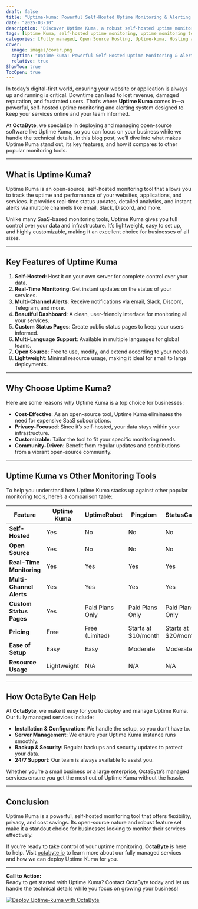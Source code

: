 ```yaml
---
draft: false
title: "Uptime-kuma: Powerful Self-Hosted Uptime Monitoring & Alerting System"
date: "2025-03-10"
description: "Discover Uptime Kuma, a robust self-hosted uptime monitoring and alerting system. Learn how it compares to other monitoring tools, its key features, and why it’s the perfect choice for businesses seeking reliable uptime monitoring."
tags: [Uptime Kuma, self-hosted uptime monitoring, uptime monitoring tools, open source monitoring, server monitoring, uptime alerting, Uptime Kuma vs competitors, OctaByte managed services]
categories: [Fully managed, Open Source Hosting, Uptime-kuma, Hosting and Infrastructure, Monitoring]
cover:
  image: images/cover.png
  caption: "Uptime-kuma: Powerful Self-Hosted Uptime Monitoring & Alerting System"
  relative: true
ShowToc: true
TocOpen: true
---
```



In today’s digital-first world, ensuring your website or application is always up and running is critical. Downtime can lead to lost revenue, damaged reputation, and frustrated users. That’s where **Uptime Kuma** comes in—a powerful, self-hosted uptime monitoring and alerting system designed to keep your services online and your team informed.

At **OctaByte**, we specialize in deploying and managing open-source software like Uptime Kuma, so you can focus on your business while we handle the technical details. In this blog post, we’ll dive into what makes Uptime Kuma stand out, its key features, and how it compares to other popular monitoring tools.

---

## What is Uptime Kuma?

Uptime Kuma is an open-source, self-hosted monitoring tool that allows you to track the uptime and performance of your websites, applications, and services. It provides real-time status updates, detailed analytics, and instant alerts via multiple channels like email, Slack, Discord, and more.

Unlike many SaaS-based monitoring tools, Uptime Kuma gives you full control over your data and infrastructure. It’s lightweight, easy to set up, and highly customizable, making it an excellent choice for businesses of all sizes.

---

## Key Features of Uptime Kuma

1. **Self-Hosted**: Host it on your own server for complete control over your data.
2. **Real-Time Monitoring**: Get instant updates on the status of your services.
3. **Multi-Channel Alerts**: Receive notifications via email, Slack, Discord, Telegram, and more.
4. **Beautiful Dashboard**: A clean, user-friendly interface for monitoring all your services.
5. **Custom Status Pages**: Create public status pages to keep your users informed.
6. **Multi-Language Support**: Available in multiple languages for global teams.
7. **Open Source**: Free to use, modify, and extend according to your needs.
8. **Lightweight**: Minimal resource usage, making it ideal for small to large deployments.

---

## Why Choose Uptime Kuma?

Here are some reasons why Uptime Kuma is a top choice for businesses:

- **Cost-Effective**: As an open-source tool, Uptime Kuma eliminates the need for expensive SaaS subscriptions.
- **Privacy-Focused**: Since it’s self-hosted, your data stays within your infrastructure.
- **Customizable**: Tailor the tool to fit your specific monitoring needs.
- **Community-Driven**: Benefit from regular updates and contributions from a vibrant open-source community.

---

## Uptime Kuma vs Other Monitoring Tools

To help you understand how Uptime Kuma stacks up against other popular monitoring tools, here’s a comparison table:

| Feature                | Uptime Kuma           | UptimeRobot          | Pingdom              | StatusCake           |
|------------------------|-----------------------|----------------------|----------------------|----------------------|
| **Self-Hosted**        | Yes                   | No                   | No                   | No                   |
| **Open Source**        | Yes                   | No                   | No                   | No                   |
| **Real-Time Monitoring** | Yes                   | Yes                  | Yes                  | Yes                  |
| **Multi-Channel Alerts** | Yes                   | Yes                  | Yes                  | Yes                  |
| **Custom Status Pages** | Yes                   | Paid Plans Only      | Paid Plans Only      | Paid Plans Only      |
| **Pricing**            | Free                  | Free (Limited)       | Starts at $10/month  | Starts at $20/month  |
| **Ease of Setup**      | Easy                  | Easy                 | Moderate             | Moderate             |
| **Resource Usage**     | Lightweight           | N/A                  | N/A                  | N/A                  |

---

## How OctaByte Can Help

At **OctaByte**, we make it easy for you to deploy and manage Uptime Kuma. Our fully managed services include:

- **Installation & Configuration**: We handle the setup, so you don’t have to.
- **Server Management**: We ensure your Uptime Kuma instance runs smoothly.
- **Backup & Security**: Regular backups and security updates to protect your data.
- **24/7 Support**: Our team is always available to assist you.

Whether you’re a small business or a large enterprise, OctaByte’s managed services ensure you get the most out of Uptime Kuma without the hassle.

---

## Conclusion

Uptime Kuma is a powerful, self-hosted monitoring tool that offers flexibility, privacy, and cost savings. Its open-source nature and robust feature set make it a standout choice for businesses looking to monitor their services effectively.

If you’re ready to take control of your uptime monitoring, **OctaByte** is here to help. Visit [octabyte.io](https://octabyte.io) to learn more about our fully managed services and how we can deploy Uptime Kuma for you.

---

**Call to Action:**  
Ready to get started with Uptime Kuma? Contact OctaByte today and let us handle the technical details while you focus on growing your business!

[![Deploy Uptime-kuma with OctaByte](/images/deploy-on-octabyte.png)](https://octabyte.io/fully-managed-open-source-services/hosting-and-infrastructure/monitoring/uptime-kuma)